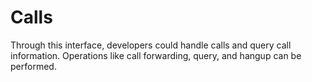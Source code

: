 # Calls

Through this interface, developers could handle calls and query call information. Operations like call forwarding, query, and hangup can be performed.


